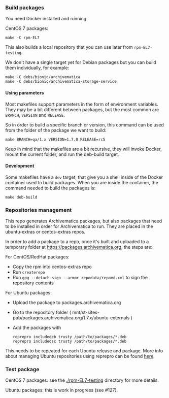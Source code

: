 ### Build packages

You need Docker installed and running.

CentOS 7 packages:

    make -C rpm-EL7

This also builds a local repository that you can use later from `rpm-EL7-testing`.

We don't have a single target yet for Debian packages but you can build them
individually, for example:

    make -C debs/bionic/archivematica
    make -C debs/bionic/archivematica-storage-service

#### Using parameters

Most makefiles support parameters in the form of environment variables. They
may be a bit different between packages, but the most common are `BRANCH`,
`VERSION` and `RELEASE`.

So in order to build a specific branch or version, this command can be used from
the folder of the package we want to build:

    make BRANCH=qa/1.x VERSION=1.7.0 RELEASE=rc5

Keep in mind that the makefiles are a bit recursive, they will invoke Docker,
mount the current folder, and run the deb-build target.

#### Development

Some makefiles have a `dev` target, that give you a shell inside of the Docker
container used to build packages. When you are inside the container, the command
needed to build the packages is:

    make deb-build

### Repositories management

This repo generates Archivematica packages, but also packages that need to be
installed in order for Archivematica to run. They are placed in the
ubuntu-extras or centos-extras repos.

In order to add a package to a repo, once it's built and uploaded to a temporary
folder at https://packages.archivematica.org, the steps are:

For CentOS/RedHat packages:

  - Copy the rpm into centos-extras repo
  - Run `createrepo`
  - Run `gpg --detach-sign --armor repodata/repomd.xml` to sign the
repository contents

For Ubuntu packages:

  - Upload the package to packages.archivematica.org
  - Go to the repository folder
( mnt/st-sites-pub/packages.archivematica.org/1.7.x/ubuntu-externals )
  - Add the packages with

        reprepro includedeb trusty /path/to/packages/*.deb
        reprepro includedsc trusty /path/to/packages/*.deb

This needs to be repeated for each Ubuntu release and package. More info about
managing Ubuntu repositories using reprepro can be found
[here](https://wiki.archivematica.org/Release_Process#Build_deb.2Frpm_packages).


### Test package

CentOS 7 packages: see the [./rpm-EL7-testing](rpm-EL7-testing) directory for more
details.

Ubuntu packages: this is work in progress (see #127).
